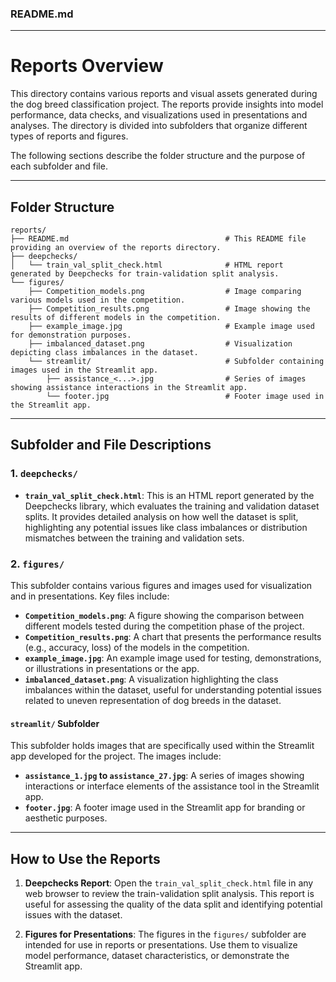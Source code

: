 
### README.md

---

# Reports Overview

This directory contains various reports and visual assets generated during the dog breed classification project. The reports provide insights into model performance, data checks, and visualizations used in presentations and analyses. The directory is divided into subfolders that organize different types of reports and figures.

The following sections describe the folder structure and the purpose of each subfolder and file.

---

## Folder Structure

```
reports/
├── README.md                                   # This README file providing an overview of the reports directory.
├── deepchecks/
│   └── train_val_split_check.html              # HTML report generated by Deepchecks for train-validation split analysis.
└── figures/
    ├── Competition_models.png                  # Image comparing various models used in the competition.
    ├── Competition_results.png                 # Image showing the results of different models in the competition.
    ├── example_image.jpg                       # Example image used for demonstration purposes.
    ├── imbalanced_dataset.png                  # Visualization depicting class imbalances in the dataset.
    └── streamlit/                              # Subfolder containing images used in the Streamlit app.
        ├── assistance_<...>.jpg                # Series of images showing assistance interactions in the Streamlit app.
        └── footer.jpg                          # Footer image used in the Streamlit app.
```

---

## Subfolder and File Descriptions

### 1. `deepchecks/`
- **`train_val_split_check.html`**: This is an HTML report generated by the Deepchecks library, which evaluates the training and validation dataset splits. It provides detailed analysis on how well the dataset is split, highlighting any potential issues like class imbalances or distribution mismatches between the training and validation sets.

### 2. `figures/`
This subfolder contains various figures and images used for visualization and in presentations. Key files include:

- **`Competition_models.png`**: A figure showing the comparison between different models tested during the competition phase of the project.
- **`Competition_results.png`**: A chart that presents the performance results (e.g., accuracy, loss) of the models in the competition.
- **`example_image.jpg`**: An example image used for testing, demonstrations, or illustrations in presentations or the app.
- **`imbalanced_dataset.png`**: A visualization highlighting the class imbalances within the dataset, useful for understanding potential issues related to uneven representation of dog breeds in the dataset.

#### `streamlit/` Subfolder
This subfolder holds images that are specifically used within the Streamlit app developed for the project. The images include:

- **`assistance_1.jpg` to `assistance_27.jpg`**: A series of images showing interactions or interface elements of the assistance tool in the Streamlit app.
- **`footer.jpg`**: A footer image used in the Streamlit app for branding or aesthetic purposes.

---

## How to Use the Reports

1. **Deepchecks Report**: Open the `train_val_split_check.html` file in any web browser to review the train-validation split analysis. This report is useful for assessing the quality of the data split and identifying potential issues with the dataset.
   
2. **Figures for Presentations**: The figures in the `figures/` subfolder are intended for use in reports or presentations. Use them to visualize model performance, dataset characteristics, or demonstrate the Streamlit app.
